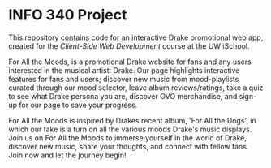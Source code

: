 # INFO 340 Project

This repository contains code for an interactive Drake promotional web app, created for the _Client-Side Web Development_ course at the UW iSchool. 

For All the Moods, is a promotional Drake website for fans and any users interested in the musical artist: Drake. Our page highlights interactive features for fans and users; discover new music from mood-playlists curated through our mood selector, leave album reviews/ratings, take a quiz to see what Drake persona you are, discover OVO merchandise, and sign-up for our page to save your progress. 

For All the Moods is inspired by Drakes recent album, 'For All the Dogs', in which our take is a turn on all the various moods Drake's music displays. Join us on For All the Moods to immerse yourself in the world of Drake, discover new music, share your thoughts, and connect with fellow fans. Join now and let the journey begin!
